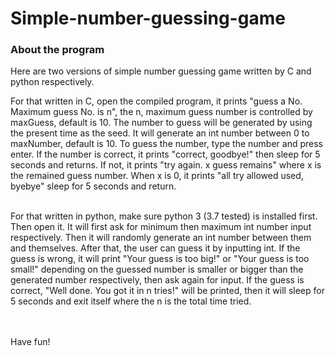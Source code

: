 # Simple-number-guessing-game

<h3 id="intro"> About the program</h3>

Here are two versions of simple number guessing game written by C and python respectively. <br />

For that written in C, open the compiled program, it prints "guess a No. Maximum guess No. is n", the n, maximum guess number is controlled by maxGuess, default is 10. 
The number to guess will be generated by using the present time as the seed. It will generate an int number between 0 to maxNumber, default is 10. To guess the number, 
type the number and press enter. If the number is correct, it prints "correct, goodbye!" then sleep for 5 seconds and returns. If not, it prints "try again. x guess 
remains" where x is the remained guess number. When x is 0, it prints "all try allowed used, byebye" sleep for 5 seconds and return.
<br /><br />


For that written in python, make sure python 3 (3.7 tested) is installed first. Then open it. It will first ask for minimum then maximum int number input respectively. 
Then it will randomly generate an int number between them and themselves. After that, the user can guess it by inputting int. If the guess is wrong, it will print "Your 
guess is too big!" or "Your guess is too small!" depending on the guessed number is smaller or bigger than the generated number respectively, then ask again for input. 
If the guess is correct, "Well done. You got it in n tries!" will be printed, then it will sleep for 5 seconds and exit itself where the n is the total time tried. 

<br /><br />
Have fun!
